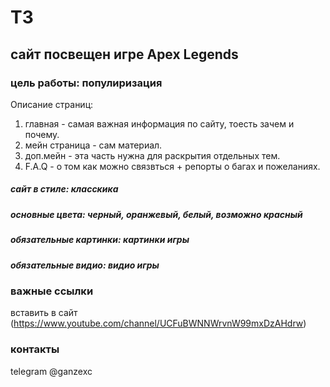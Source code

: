 # ТЗ
## сайт посвещен игре Apex Legends
### цель работы: популиризация 

Описание страниц:
1. главная - самая важная информация по сайту, тоесть зачем и почему.
2. мейн страница - сам материал.
3. доп.мейн - эта часть нужна для раскрытия отдельных тем.
4. F.A.Q - о том как можно связвться + репорты о багах и пожеланиях.

##### сайт в стиле: класскика
##### основные цвета: черный, оранжевый, белый, возможно красный
##### обязательные картинки: картинки игры
##### обязательные видио: видио игры



###  важные ссылки
 вставить в сайт (https://www.youtube.com/channel/UCFuBWNNWrvnW99mxDzAHdrw)
### контакты 
 telegram @ganzexc
